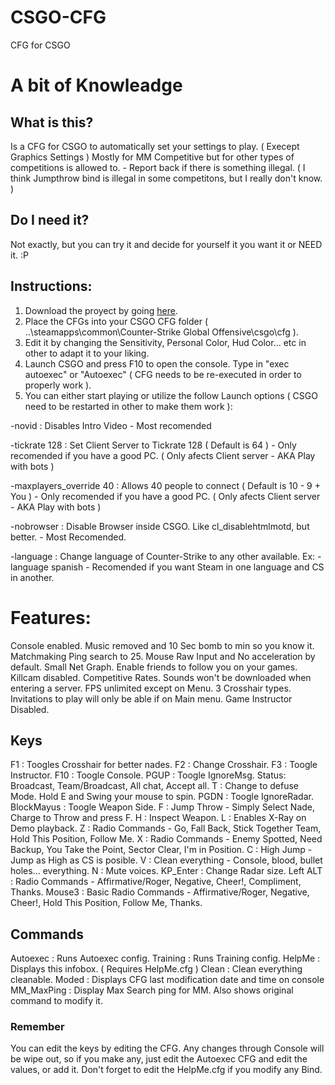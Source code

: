 # CSGO-CFG
CFG for CSGO

# A bit of Knowleadge
## What is this?
Is a CFG for CSGO to automatically set your settings to play. ( Execept Graphics Settings ) Mostly for MM Competitive but for other types of competitions is allowed to. - Report back if there is something illegal. ( I think Jumpthrow bind is illegal in some competitons, but I really don't know. )

## Do I need it?
Not exactly, but you can try it and decide for yourself it you want it or NEED it. :P

## Instructions:
1. Download the proyect by going [here](../../releases).
2. Place the CFGs into your CSGO CFG folder ( ..\steamapps\common\Counter-Strike Global Offensive\csgo\cfg ).
3. Edit it by changing the Sensitivity, Personal Color, Hud Color... etc in other to adapt it to your liking.
4. Launch CSGO and press F10 to open the console. Type in "exec autoexec" or "Autoexec" ( CFG needs to be re-executed in order to properly work ).
5. You can either start playing or utilize the follow Launch options ( CSGO need to be restarted in other to make them work ):

-novid : Disables Intro Video - Most recomended

-tickrate 128 : Set Client Server to Tickrate 128 ( Default is 64 ) - Only recomended if you have a good PC. ( Only afects Client server - AKA Play with bots )

-maxplayers_override 40 : Allows 40 people to connect ( Default is 10 - 9 + You ) - Only recomended if you have a good PC. ( Only afects Client server - AKA Play with bots )

-nobrowser : Disable Browser inside CSGO. Like cl_disablehtmlmotd, but better. - Most Recomended.

-language : Change language of Counter-Strike to any other available. Ex: -language spanish - Recomended if you want Steam in one language and CS in another.

# Features:
Console enabled.
Music removed and 10 Sec bomb to min so you know it.
Matchmaking Ping search to 25.
Mouse Raw Input and No acceleration by default.
Small Net Graph.
Enable friends to follow you on your games.
Killcam disabled.
Competitive Rates.
Sounds won't be downloaded when entering a server.
FPS unlimited except on Menu.
3 Crosshair types.
Invitations to play will only be able if on Main menu.
Game Instructor Disabled.

## Keys                                                                  
                                                                          
F1         : Toogles Crosshair for better nades.
F2         : Change Crosshair.
F3         : Toogle Instructor.
F10        : Toogle Console.
PGUP       : Toogle IgnoreMsg.
             Status: Broadcast, Team/Broadcast, All chat, Accept all.
T          : Change to defuse Mode. Hold E and Swing your mouse to spin.
PGDN       : Toogle IgnoreRadar.
BlockMayus : Toogle Weapon Side.
F          : Jump Throw - Simply Select Nade, Charge to Throw and press F.
H          : Inspect Weapon.
L          : Enables X-Ray on Demo playback.
Z          : Radio Commands - Go, Fall Back, Stick Together Team, Hold This Position, Follow Me.
X          : Radio Commands - Enemy Spotted, Need Backup, You Take the Point, Sector Clear, I'm in Position.
C          : High Jump - Jump as High as CS is posible.
V          : Clean everything - Console, blood, bullet holes... everything.
N          : Mute voices.
KP_Enter   : Change Radar size.
Left ALT   : Radio Commands - Affirmative/Roger, Negative, Cheer!, Compliment, Thanks.
Mouse3     : Basic Radio Commands - Affirmative/Roger, Negative, Cheer!, Hold This Position, Follow Me, Thanks.


## Commands

Autoexec   : Runs Autoexec config.
Training   : Runs Training config.
HelpMe     : Displays this infobox. ( Requires HelpMe.cfg )
Clean      : Clean everything cleanable.
Moded      : Displays CFG last modification date and time on console
MM_MaxPing : Display Max Search ping for MM. Also shows original command to modify it.

### Remember
You can edit the keys by editing the CFG. Any changes through Console will be wipe out, so if you make any, just edit the Autoexec CFG and edit the values, or add it.
Don't forget to edit the HelpMe.cfg if you modify any Bind.

